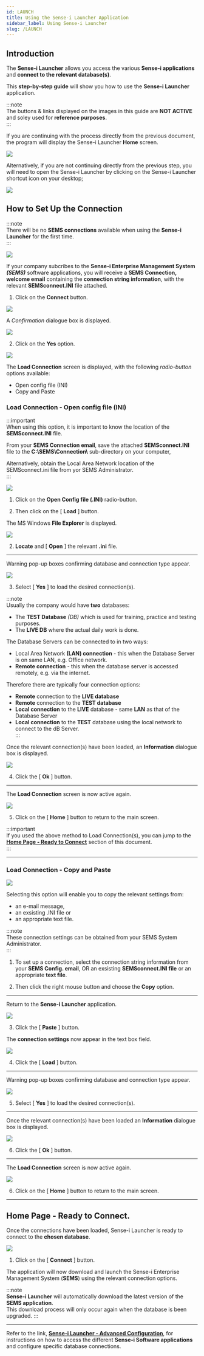 ```yaml
---
id: LAUNCH
title: Using the Sense-i Launcher Application
sidebar_label: Using Sense-i Launcher
slug: /LAUNCH
---
```


## Introduction  

The **Sense-i Launcher** allows you access the various **Sense-i applications** and **connect to the relevant database(s)**.

This **step-by-step guide** will show you how to use the **Sense-i Launcher** application.  

:::note  
The buttons & links displayed on the images in this guide are **NOT ACTIVE** and soley used for **reference purposes**.  
:::  

If you are continuing with the process directly from the previous document, the program will display the Sense-i Launcher **Home** screen.  

![](../static/img/docs/LAUNCH/image501.png)  

Alternatively, if you are not continuing directly from the previous step, you will need to open the Sense-i Launcher by clicking on the Sense-i Launcher shortcut icon on your desktop;  

![](../static/img/docs/LAUNCH/launchericon1.png)  

## How to Set Up the Connection  

:::note  
There will be no **SEMS connections** available when using the **Sense-i Launcher** for the first time.  
:::  

![](../static/img/docs/LAUNCH/image503.png)  

If your company subcribes to the **Sense-i Enterprise Management System _(SEMS)_** software applications, you will receive a **SEMS Connection, welcome email** containing the **connection string information**, with the relevant **SEMSconnect.INI** file attached.  

1.	Click on the **Connect** button.  

![](../static/img/docs/LAUNCH/image502.png)  

A _Confirmation_ dialogue box is displayed.  

![](../static/img/docs/LAUNCH/image504.png)  

2.	Click on the **Yes** option.  

![](../static/img/docs/LAUNCH/image505.png)  

The **Load Connection** screen is displayed, with the following _radio-button_ options available:  
-	Open config file (INI)
-	Copy and Paste  

### Load Connection - Open config file (INI)  

:::important  
When using this option, it is important to know the location of the **SEMSconnect.INI** file.  

From your **SEMS Connection email**, save the attached **SEMSconnect.INI** file to the **C:\SEMS\Connection\\** sub-directory on your computer,  

Alternatively, obtain the Local Area Network location of the SEMSconnect.ini file from yor SEMS Administrator.  
:::  

![](../static/img/docs/LAUNCH/image15.png)  

1.	Click on the **Open Config file (.INI)** radio-button.  

2.	Then click on the [ **Load** ] button.  

The MS Windows **File Explorer** is displayed.

![](../static/img/docs/LAUNCH/image16.png)  

2.  **Locate** and [ **Open** ] the relevant **.ini** file.  

----

Warning pop-up boxes confirming database and connection type appear.  

![](../static/img/docs/LAUNCH/image18.png)

3.  Select [ **Yes** ] to load the desired connection(s).  

:::note  
Usually the company would have **two** databases:  
- The **TEST Database** _(DB)_ which is used for training, practice and testing purposes.  
- The **LIVE DB** where the actual daily work is done.  

The Database Servers can be connected to in two ways:  
- Local Area Network **(LAN) connection** - this when the Database Server is on same LAN, e.g. Office network.  
- **Remote connection** - this when the database server is accessed remotely, e.g. via the internet.  

Therefore there are typically four connection options:  
- **Remote** connection to the **LIVE database**  
- **Remote** connection to the **TEST database**  
- **Local connection** to the **LIVE** database - same **LAN** as that of the Database Server  
- **Local connection** to the **TEST** database using the local network to connect to the dB Server.  
:::  

Once the relevant connection(s) have been loaded, an **Information** dialogue box is displayed.  

![](../static/img/docs/LAUNCH/image506.png)  

4.  Click the [ **Ok** ] button.  

----

The **Load Connection** screen is now active again.  

![](../static/img/docs/LAUNCH/image23.png)  

5.  Click on the [ **Home** ] button to return to the main screen.  

:::important  
If you used the above method to Load Connection(s), you can jump to the 
**[Home Page - Ready to Connect](https://sense-i.co/docs/LAUNCH#home-page---ready-to-connect)** section of this document.  
:::  

----  
### Load Connection - Copy and Paste

![](../static/img/docs/LAUNCH/image507.png)  

Selecting this option will enable you to copy the relevant settings from:  
- an e-mail message, 
- an exsisting .INI file or 
- an appropriate text file.  

:::note  
These connection settings can be obtained from your SEMS System Administrator.  
:::  

1.	To set up a connection, select the connection string information from your **SEMS Config. email**, OR an exsisting **SEMSconnect.INI file** or an appropriate **text file**.    

2.	Then click the right mouse button and choose the **Copy** option.  

----

Return to the **Sense-i Launcher** application.  

![](../static/img/docs/LAUNCH/image30.png)  

3.	Click the [ **Paste** ] button.  

The **connection settings** now appear in the text box field.

![](../static/img/docs/LAUNCH/image32.png)  

4.  Click the [ **Load** ] button.  

----

Warning pop-up boxes confirming database and connection type appear.  

![](../static/img/docs/LAUNCH/image18.png)

5.  Select [ **Yes** ] to load the desired connection(s).  

----

Once the relevant connection(s) have been loaded an **Information** dialogue box is displayed.  

![](../static/img/docs/LAUNCH/image506.png)  

6.  Click the [ **Ok** ] button.  

----

The **Load Connection** screen is now active again.  

![](../static/img/docs/LAUNCH/image27.png)  

6.  Click on the [ **Home** ] button to return to the main screen.  

----

## Home Page - Ready to Connect.  

Once the connections have been loaded, Sense-i Launcher is ready to connect to the **chosen database**.  

![](../static/img/docs/LAUNCH/image508.png)  

1. Click on the [ **Connect** ] button.  

The application will now download and launch the Sense-i Enterprise Management System (**SEMS**) using the relevant connection options.

:::note  
**Sense-i Launcher** will automatically download the latest version of the **SEMS application**.  
This download process will only occur again when the database is been upgraded.
:::  

----

Refer to the link, **[Sense-i Launcher - Advanced Configuration](https://sense-i.co/docs/INSTCONF)**, for instructions on how to access the different **Sense-i Software applications** and configure specific database connections.








